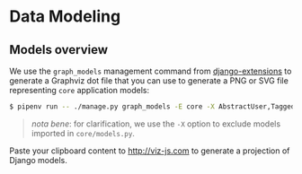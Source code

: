 # Data Modeling

## Models overview

We use the `graph_models` management command from
[django-extensions](https://django-extensions.readthedocs.io/en/latest/graph_models.html)
to generate a Graphviz dot file that you can use to generate a PNG or SVG file
representing `core` application models:

```bash
$ pipenv run -- ./manage.py graph_models -E core -X AbstractUser,TaggedModel,MPTTModel,TagModel | pbcopy
```

> _nota bene_: for clarification, we use the `-X` option to exclude models
> imported in `core/models.py`.

Paste your clipboard content to http://viz-js.com to generate a projection of
Django models.
